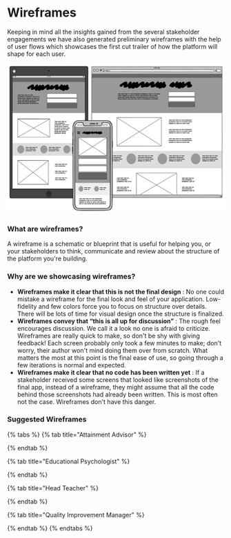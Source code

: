# Wireframes

Keeping in mind all the insights gained from the several stakeholder engagements we have also generated preliminary wireframes with the help of user flows which showcases the first cut trailer of how the platform will shape for each user.&#x20;

![Wireframes](../../.gitbook/assets/wireframes.png)

### What are wireframes?

A wireframe is a schematic or blueprint that is useful for helping you, or your stakeholders to  think, communicate and review  about the structure of the platform you're building.

### Why are we showcasing wireframes?

* **Wireframes make it clear that this is not the final design** : No one could mistake a wireframe for the final look and feel of your application. Low-fidelity and few colors force you to focus on structure over details. There will be lots of time for visual design once the structure is finalized.
* **Wireframes convey that “this is all up for discussion”** : The rough feel encourages discussion. We call it a look no one is afraid to criticize. Wireframes are really quick to make, so don't be shy with giving feedback! Each screen probably only took a few minutes to make; don't worry, their author won't mind doing them over from scratch. What matters the most at this point is the final ease of use, so going through a few iterations is normal and expected.
* **Wireframes make it clear that no code has been written yet** : If a stakeholder received some screens that looked like screenshots of the final app, instead of a wireframe, they might assume that all the code behind those screenshots had already been written. This is most often not the case. Wireframes don't have this danger.

### Suggested Wireframes

{% tabs %}
{% tab title="Attainment Advisor" %}

{% endtab %}

{% tab title="Educational Psychologist" %}

{% endtab %}

{% tab title="Head Teacher" %}

{% endtab %}

{% tab title="Quality Improvement Manager" %}

{% endtab %}
{% endtabs %}
